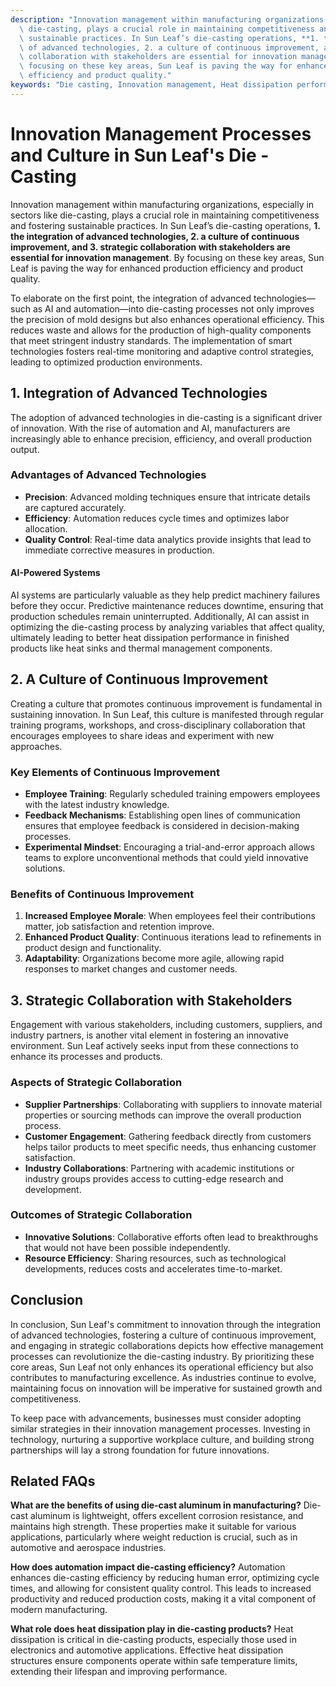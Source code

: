 ```yaml
---
description: "Innovation management within manufacturing organizations, especially in sectors like\
  \ die-casting, plays a crucial role in maintaining competitiveness and fostering\
  \ sustainable practices. In Sun Leaf’s die-casting operations, **1. the integration\
  \ of advanced technologies, 2. a culture of continuous improvement, and 3. strategic\
  \ collaboration with stakeholders are essential for innovation management**. By\
  \ focusing on these key areas, Sun Leaf is paving the way for enhanced production\
  \ efficiency and product quality."
keywords: "Die casting, Innovation management, Heat dissipation performance, Die-cast aluminum"
---
```

# Innovation Management Processes and Culture in Sun Leaf's Die - Casting

Innovation management within manufacturing organizations, especially in sectors like die-casting, plays a crucial role in maintaining competitiveness and fostering sustainable practices. In Sun Leaf’s die-casting operations, **1. the integration of advanced technologies, 2. a culture of continuous improvement, and 3. strategic collaboration with stakeholders are essential for innovation management**. By focusing on these key areas, Sun Leaf is paving the way for enhanced production efficiency and product quality.

To elaborate on the first point, the integration of advanced technologies—such as AI and automation—into die-casting processes not only improves the precision of mold designs but also enhances operational efficiency. This reduces waste and allows for the production of high-quality components that meet stringent industry standards. The implementation of smart technologies fosters real-time monitoring and adaptive control strategies, leading to optimized production environments. 

## 1. Integration of Advanced Technologies

The adoption of advanced technologies in die-casting is a significant driver of innovation. With the rise of automation and AI, manufacturers are increasingly able to enhance precision, efficiency, and overall production output. 

### Advantages of Advanced Technologies

- **Precision**: Advanced molding techniques ensure that intricate details are captured accurately.
- **Efficiency**: Automation reduces cycle times and optimizes labor allocation.
- **Quality Control**: Real-time data analytics provide insights that lead to immediate corrective measures in production.

#### AI-Powered Systems

AI systems are particularly valuable as they help predict machinery failures before they occur. Predictive maintenance reduces downtime, ensuring that production schedules remain uninterrupted. Additionally, AI can assist in optimizing the die-casting process by analyzing variables that affect quality, ultimately leading to better heat dissipation performance in finished products like heat sinks and thermal management components.

## 2. A Culture of Continuous Improvement

Creating a culture that promotes continuous improvement is fundamental in sustaining innovation. In Sun Leaf, this culture is manifested through regular training programs, workshops, and cross-disciplinary collaboration that encourages employees to share ideas and experiment with new approaches. 

### Key Elements of Continuous Improvement

- **Employee Training**: Regularly scheduled training empowers employees with the latest industry knowledge.
- **Feedback Mechanisms**: Establishing open lines of communication ensures that employee feedback is considered in decision-making processes.
- **Experimental Mindset**: Encouraging a trial-and-error approach allows teams to explore unconventional methods that could yield innovative solutions.

### Benefits of Continuous Improvement

1. **Increased Employee Morale**: When employees feel their contributions matter, job satisfaction and retention improve.
2. **Enhanced Product Quality**: Continuous iterations lead to refinements in product design and functionality.
3. **Adaptability**: Organizations become more agile, allowing rapid responses to market changes and customer needs.

## 3. Strategic Collaboration with Stakeholders

Engagement with various stakeholders, including customers, suppliers, and industry partners, is another vital element in fostering an innovative environment. Sun Leaf actively seeks input from these connections to enhance its processes and products.

### Aspects of Strategic Collaboration

- **Supplier Partnerships**: Collaborating with suppliers to innovate material properties or sourcing methods can improve the overall production process.
- **Customer Engagement**: Gathering feedback directly from customers helps tailor products to meet specific needs, thus enhancing customer satisfaction.
- **Industry Collaborations**: Partnering with academic institutions or industry groups provides access to cutting-edge research and development.

### Outcomes of Strategic Collaboration

- **Innovative Solutions**: Collaborative efforts often lead to breakthroughs that would not have been possible independently.
- **Resource Efficiency**: Sharing resources, such as technological developments, reduces costs and accelerates time-to-market.

## Conclusion

In conclusion, Sun Leaf's commitment to innovation through the integration of advanced technologies, fostering a culture of continuous improvement, and engaging in strategic collaborations depicts how effective management processes can revolutionize the die-casting industry. By prioritizing these core areas, Sun Leaf not only enhances its operational efficiency but also contributes to manufacturing excellence. As industries continue to evolve, maintaining focus on innovation will be imperative for sustained growth and competitiveness.

To keep pace with advancements, businesses must consider adopting similar strategies in their innovation management processes. Investing in technology, nurturing a supportive workplace culture, and building strong partnerships will lay a strong foundation for future innovations.

## Related FAQs

**What are the benefits of using die-cast aluminum in manufacturing?**
Die-cast aluminum is lightweight, offers excellent corrosion resistance, and maintains high strength. These properties make it suitable for various applications, particularly where weight reduction is crucial, such as in automotive and aerospace industries.

**How does automation impact die-casting efficiency?**
Automation enhances die-casting efficiency by reducing human error, optimizing cycle times, and allowing for consistent quality control. This leads to increased productivity and reduced production costs, making it a vital component of modern manufacturing.

**What role does heat dissipation play in die-casting products?**
Heat dissipation is critical in die-casting products, especially those used in electronics and automotive applications. Effective heat dissipation structures ensure components operate within safe temperature limits, extending their lifespan and improving performance.
